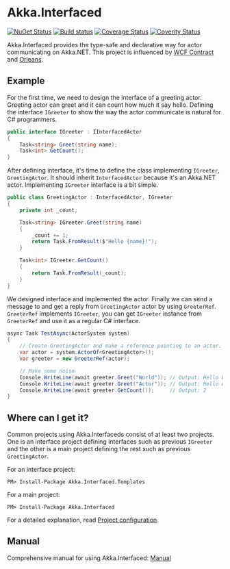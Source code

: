 # Akka.Interfaced

[![NuGet Status](http://img.shields.io/nuget/v/Akka.Interfaced.svg?style=flat)](https://www.nuget.org/packages/Akka.Interfaced/)
[![Build status](https://ci.appveyor.com/api/projects/status/ttuin5f31sj341n3?svg=true)](https://ci.appveyor.com/project/veblush/akka-interfaced)
[![Coverage Status](https://coveralls.io/repos/github/SaladLab/Akka.Interfaced/badge.svg?branch=master)](https://coveralls.io/github/SaladLab/Akka.Interfaced?branch=master)
[![Coverity Status](https://scan.coverity.com/projects/8460/badge.svg?flat=1)](https://scan.coverity.com/projects/saladlab-akka-interfaced)

Akka.Interfaced provides the type-safe and declarative way for actor communicating on Akka.NET.
This project is influenced by [WCF Contract](https://msdn.microsoft.com/en-us/library/ff183866.aspx) and
[Orleans](http://dotnet.github.io/orleans/).

## Example

For the first time, we need to design the interface of a greeting actor.
Greeting actor can greet and it can count how much it say hello.
Defining the interface `IGreeter` to show the way the actor communicate is natural for C# programmers.

```csharp
public interface IGreeter : IInterfacedActor
{
    Task<string> Greet(string name);
    Task<int> GetCount();
}
```

After defining interface, it's time to define the class implementing `IGreeter`, `GreetingActor`.
It should inherit `InterfacedActor` because it's an Akka.NET actor.
Implementing `IGreeter` interface is a bit simple.

```csharp
public class GreetingActor : InterfacedActor, IGreeter
{
    private int _count;

    Task<string> IGreeter.Greet(string name)
    {
        _count += 1;
        return Task.FromResult($"Hello {name}!");
    }

    Task<int> IGreeter.GetCount()
    {
        return Task.FromResult(_count);
    }
}
```

We designed interface and implemented the actor.
Finally we can send a message to and get a reply from `GreetingActor` actor by using `GreeterRef`.
`GreeterRef` implements `IGreeter`, you can get `IGreeter` instance from `GreeterRef` and use it as a regular C# interface.

```csharp
async Task TestAsync(ActorSystem system)
{
    // Create GreetingActor and make a reference pointing to an actor.
    var actor = system.ActorOf<GreetingActor>();
    var greeter = new GreeterRef(actor);

    // Make some noise
    Console.WriteLine(await greeter.Greet("World")); // Output: Hello World!
    Console.WriteLine(await greeter.Greet("Actor")); // Output: Hello Actor!
    Console.WriteLine(await greeter.GetCount());     // Output: 2
}
```

## Where can I get it?

Common projects using Akka.Interfaceds consist of at least two projects.
One is an interface project defining interfaces such as previous `IGreeter` and
the other is a main project defining the rest such as previous `GreetingActor`.

For an interface project:

```
PM> Install-Package Akka.Interfaced.Templates
```

For a main project:

```
PM> Install-Package Akka.Interfaced
```

For a detailed explanation, read [Project configuration](./docs/Configuration.md).

## Manual

Comprehensive manual for using Akka.Interfaced: [Manual](./docs/Manual.md)
